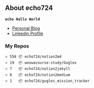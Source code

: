 ## About echo724

<code>**echo Hello World**</code>

- [Personal Blog](https://medium.com/echo-devblog)
- [Linkedin Profile](https://www.linkedin.com/in/eunchan-cho-382001184)

### My Repos
```
⭐️ 558 📦 echo724/notion2md
⭐️ 19  📦 woowacourse-study/Gugles
⭐️ 7   📦 echo724/notion2jekyll
⭐️ 6   📦 echo724/notion2medium
⭐️ 1   📦 echo724/gugles_mission_tracker
```
